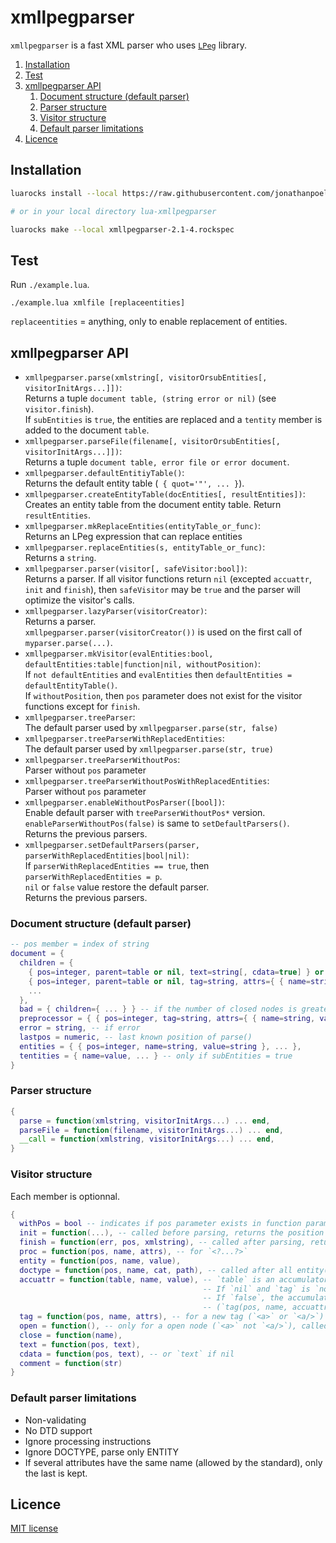 # xmllpegparser

`xmllpegparser` is a fast XML parser who uses [`LPeg`](http://www.inf.puc-rio.br/~roberto/lpeg) library.

<!-- summary -->
1. [Installation](#installation)
2. [Test](#test)
3. [xmllpegparser API](#xmllpegparser-api)
    1. [Document structure (default parser)](#document-structure-default-parser)
    2. [Parser structure](#parser-structure)
    3. [Visitor structure](#visitor-structure)
    4. [Default parser limitations](#default-parser-limitations)
5. [Licence](#licence)
<!-- /summary -->


## Installation

```bash
luarocks install --local https://raw.githubusercontent.com/jonathanpoelen/lua-xmllpegparser/master/xmllpegparser-2.1-4.rockspec

# or in your local directory lua-xmllpegparser

luarocks make --local xmllpegparser-2.1-4.rockspec
```

## Test

Run `./example.lua`.

```
./example.lua xmlfile [replaceentities]
```

`replaceentities` = anything, only to enable replacement of entities.


## xmllpegparser API

- `xmllpegparser.parse(xmlstring[, visitorOrsubEntities[, visitorInitArgs...]])`:\
Returns a tuple `document table, (string error or nil)` (see `visitor.finish`).\
If `subEntities` is `true`, the entities are replaced and a `tentity` member is added to the document `table`.
- `xmllpegparser.parseFile(filename[, visitorOrsubEntities[, visitorInitArgs...]])`:\
Returns a tuple `document table, error file or error document`.
- `xmllpegparser.defaultEntitiyTable()`:\
Returns the default entity table (` { quot='"', ... }`).
- `xmllpegparser.createEntityTable(docEntities[, resultEntities])`:\
Creates an entity table from the document entity table. Return `resultEntities`.
- `xmllpegparser.mkReplaceEntities(entityTable_or_func)`:\
Returns an LPeg expression that can replace entities
- `xmllpegparser.replaceEntities(s, entityTable_or_func)`:\
Returns a `string`.
- `xmllpegparser.parser(visitor[, safeVisitor:bool])`:\
Returns a parser.
If all visitor functions return `nil` (excepted `accuattr`, `init` and `finish`), then `safeVisitor` may be `true` and the parser will optimize the visitor's calls.
- `xmllpegparser.lazyParser(visitorCreator)`:\
Returns a parser.\
`xmllpegparser.parser(visitorCreator())` is used on the first call of `myparser.parse(...)`.
- `xmllpegparser.mkVisitor(evalEntities:bool, defaultEntities:table|function|nil, withoutPosition)`:\
If `not defaultEntities` and `evalEntities` then `defaultEntities = defaultEntityTable()`.\
If `withoutPosition`, then `pos` parameter does not exist for the visitor functions except for `finish`.
- `xmllpegparser.treeParser`:\
The default parser used by `xmllpegparser.parse(str, false)`
- `xmllpegparser.treeParserWithReplacedEntities`:\
The default parser used by `xmllpegparser.parse(str, true)`
- `xmllpegparser.treeParserWithoutPos`:\
Parser without `pos` parameter
- `xmllpegparser.treeParserWithoutPosWithReplacedEntities`:\
Parser without `pos` parameter
- `xmllpegparser.enableWithoutPosParser([bool])`:\
Enable default parser with `treeParserWithoutPos*` version.\
`enableParserWithoutPos(false)` is same to `setDefaultParsers()`.\
Returns the previous parsers.
- `xmllpegparser.setDefaultParsers(parser, parserWithReplacedEntities|bool|nil)`:\
If `parserWithReplacedEntities == true`, then `parserWithReplacedEntities = p`.\
`nil` or `false` value restore the default parser.\
Returns the previous parsers.



### Document structure (default parser)

```lua
-- pos member = index of string
document = {
  children = {
    { pos=integer, parent=table or nil, text=string[, cdata=true] } or
    { pos=integer, parent=table or nil, tag=string, attrs={ { name=string, value=string }, ... }, children={ ... } },
    ...
  },
  bad = { children={ ... } } -- if the number of closed nodes is greater than the open nodes. parent always refers to bad
  preprocessor = { { pos=integer, tag=string, attrs={ { name=string, value=string }, ... } },
  error = string, -- if error
  lastpos = numeric, -- last known position of parse()
  entities = { { pos=integer, name=string, value=string }, ... },
  tentities = { name=value, ... } -- only if subEntities = true
}
```

### Parser structure

```lua
{
  parse = function(xmlstring, visitorInitArgs...) ... end,
  parseFile = function(filename, visitorInitArgs...) ... end,
  __call = function(xmlstring, visitorInitArgs...) ... end,
}
```

### Visitor structure

Each member is optionnal.

```lua
{
  withPos = bool -- indicates if pos parameter exists in function parameter (except `finish`)
  init = function(...), -- called before parsing, returns the position of the beginning of match or nil
  finish = function(err, pos, xmlstring), -- called after parsing, returns (doc, err) or nil
  proc = function(pos, name, attrs), -- for `<?...?>`
  entity = function(pos, name, value),
  doctype = function(pos, name, cat, path), -- called after all entity()
  accuattr = function(table, name, value), -- `table` is an accumulator that will be transmitted to tag.attrs. Set to `false` for disable this function.
                                           -- If `nil` and `tag` is `not nil`, a default accumalator is used.
                                           -- If `false`, the accumulator is disabled.
                                           -- (`tag(pos, name, accuattr(accuattr({}, attr1, value1), attr2, value2)`)
  tag = function(pos, name, attrs), -- for a new tag (`<a>` or `<a/>`)
  open = function(), -- only for a open node (`<a>` not `<a/>`), called after `tag`.
  close = function(name),
  text = function(pos, text),
  cdata = function(pos, text), -- or `text` if nil 
  comment = function(str)
}
```

### Default parser limitations

- Non-validating
- No DTD support
- Ignore processing instructions
- Ignore DOCTYPE, parse only ENTITY
- If several attributes have the same name (allowed by the standard), only the last is kept.


## Licence

[MIT license](LICENSE)


<!-- https://github.com/jonathanpoelen/lua-xmllpegparser -->
